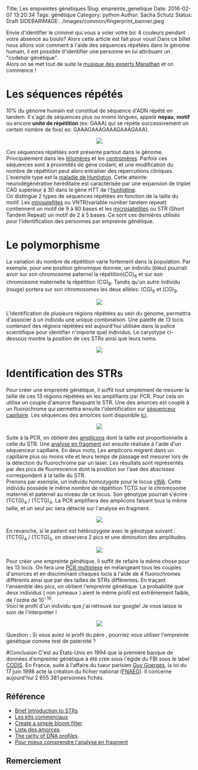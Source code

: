 Title: Les empreintes génétiques
Slug: empreinte_genetique 
Date: 2016-02-07 13:20:34
Tags: génétique
Category: python
Author: Sacha Schutz
Status: Draft
SIDEBARIMAGE:../images/common/fingerprint_banner.jpeg

Envie d'identifier le criminel qui vous a voler votre bic 4 couleurs pendant votre absence au boulo? Alors cette article est fait pour vous! Dans ce billet nous allons voir comment à l'aide des séquences répétées dans le génome humain, il est possible d'identifier une personne en lui attribuant un "codebar génétique".    
Alors on se met tout de suite la [musique des experts Manathan](https://www.youtube.com/watch?v=gY5rztWa1TM) et on commence ! 


# Les séquences répétés
10% du génome humain est constitué de séquence d'ADN répété en tandem. Il s'agit de séquences plus ou moins longues, appelé **noyau**, **motif** ou encore **unité de répétition** (ex: GAAA) qui se répète successivement un certain nombre de fois( ex: GAAAGAAAGAAAGAAAGAAA). 

<p align="center">
    <img src="../images/post13/satellite.png">
</p>

Ces séquences répétées sont présente partout dans le génome. Principalement dans les [télomères](https://fr.wikipedia.org/wiki/T%C3%A9lom%C3%A8re) et les [centromères](https://fr.wikipedia.org/wiki/Centrom%C3%A8re). Parfois ces séquences sont à proximités de gène codant, et une modification du nombre de répétition peut alors entraîner des répercutions cliniques. L'exemple type est la [maladie de Huntigton](https://fr.wikipedia.org/wiki/Maladie_de_Huntington). Cette atteinte neurodégénérative héréditaire est caractérisée par une expansion de triplet CAG supérieur à 30 dans le gène HTT de l'[huntigtine](https://fr.wikipedia.org/wiki/Huntingtine).  
On distingue 2 types de séquences répétées en fonction de la taille du motif. Les [minisatellites](https://fr.wikipedia.org/wiki/Minisatellite) ou VNTR(variable number tandem repeat) contiennent un motif de 9 à 80 bases et les [microsatellites](https://fr.wikipedia.org/wiki/Microsatellite_%28biologie%29) ou STR (Short Tandem Repeat) un motif de 2 à 5 bases. Ce sont ces dernières utilisés pour l'identification des personnes par empreinte génétique.

# Le polymorphisme  

La variation du nombre de répétition varie fortement dans la population. Par exemple, pour une position génomique donnée, un individu (bleu) pourrait avoir sur son chromosome paternel la répétition(CG)<sub>6</sub> et sur son chromosome maternelle la répétition (CG)<sub>8</sub>. Tandis qu'un autre individu (rouge) portera sur son chromosomes les deux allèles: (CG)<sub>6</sub> et (CG)<sub>9</sub>.
<p align="center">
    <img src="../images/post13/satellite_poly.png">
</p>

L'identification de plusieurs régions répétées au sein du génome, permettra d'associer à un individu une unique combinaison. Une palette de 13 locis contenant des régions répétées est aujourd'hui utilisée dans la police scientifique pour identifier n'importe quel individus. Le caryotype ci-dessous montre la position de ces STRs ainsi que leurs noms.   

<p align="center">
    <img src="../images/post13/codis.jpg">
</p>


# Identification des STRs 
Pour créer une empreinte génétique, il suffit tout simplement de mesurer la taille de ces 13 régions répétées en les amplifiants par PCR. Pour cela on  utilise un couple d'amorce flanquant le STR. Une des amorces est couplé à un fluorochrome qui permettra ensuite l'identification sur [séquenceur capillaire](https://fr.wikipedia.org/wiki/%C3%89lectrophor%C3%A8se_capillaire). Les séquences des amorces sont disponible [ici](http://www.cstl.nist.gov/biotech/strbase/multiplx.htm).

<p align="center">
    <img src="../images/post13/PCR_multiplexe.png">
</p>

Suite à la PCR, on obtient des [amplicons](https://fr.wikipedia.org/wiki/Amplicon) dont la taille est proportionnelle à celle du STR. Une [analyse en fragment](https://cmgg.be/fr/content/analyse-de-fragments) est ensuite réalisée à l'aide d'un séquenceur capillaire. En deux mots, Les amplicons migrent dans un capillaire plus ou moins vite et leurs temps de passage est mesurer lors de la détection du fluorochrome par un laser. Les résultats sont représentés par des pics de fluorescence dont la position sur l'axe des abscisses correspondent à la taille du STR.   
Prenons par exemple, un individu homozygote pour le locus [vWA](http://www.sciencedirect.com/science/article/pii/S0531513103017746). Cette individu possède le même nombre de répétition TCTG sur le chromosome maternel et paternel au niveau de ce locus. Son génotype pourrait s'écrire : (TCTG)<sub>4</sub> / (TCTG)<sub>4</sub>. La PCR amplifiera des amplicons faisant tous la même taille, et un seul pic sera détecté sur l'analyse en fragment.   

 <p align="center">
    <img src="../images/post13/homozygote.png">
</p>

En revanche, si le patient est hétérozygote avec le génotype suivant : (TCTG)<sub>4</sub> / (TCTG)<sub>5</sub>, on observera 2 pics et une diminution des amplitudes.  

 <p align="center">
    <img src="../images/post13/heterozygote.png">
</p>

Pour créer une empreinte génétique, il suffit de refaire la même chose pour les 13 locis. On fera une [PCR multiplexe](http://www.ozyme.fr/documentation/techozyme/techozyme20-pcr-multiplexe.asp) en mélangeant tous les couples d'amorces et en discriminant chaques locis à l'aide de 4 fluorochromes différents ainsi que par des tailles de STRs différentes. En traçant l'ensemble des pics, on obtient l'empreinte génétique. La probabilité que deux individus ( non jumeaux ) aient le même profil est extrêmement faible, de l'ordre de  10<sup>−10</sup>.    
Voici le profil d'un individu que j'ai retrouvé sur google! Je vous laisse le soin de l'interpréter ! 

 <p align="center">
    <img src="../images/post13/fingerprint.jpg">
</p>

Question : Si vous aviez le profil du père , pourriez vous utiliser l'empreinte génétique comme test de paternité ? 

#Conclusion 
C'est au États-Unis en 1994 que la première banque de données d'empreinte génétique à été crée sous l'égide du FBI sous le label [CODIS](https://fr.wikipedia.org/wiki/Combined_DNA_index_system). En France, suite à l'affaire du tueur parisien [Guy Goerges](https://fr.wikipedia.org/wiki/Guy_Georges), la loi du 17 juin 1998 acte la création du fichier national ([FNAEG](https://fr.wikipedia.org/wiki/Fichier_national_automatis%C3%A9_des_empreintes_g%C3%A9n%C3%A9tiques)). Il concerne aujourd'hui 2 655 381 personnes fichés.  


## Référence 

* [Brief Introduction to STRs](http://www.cstl.nist.gov/biotech/strbase/intro.htm)
* [Les kits commerciaux](http://www.cstl.nist.gov/biotech/strbase/multiplx.htm)
* [Create a simple bloom filter](http://www.maxburstein.com/blog/creating-a-simple-bloom-filter/)
* [Liste des amorces](http://www.cstl.nist.gov/biotech/strbase/primer1.htm).
* [The rarity of DNA profiles](http://www.ncbi.nlm.nih.gov/pmc/articles/PMC2585748/).
* [Pour mieux comprendre l'analyse en fragment](https://www.youtube.com/watch?v=43-OQTLtrwQ)

## Remerciement 

